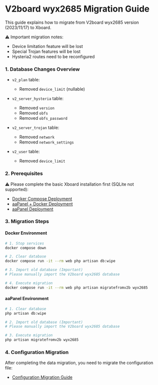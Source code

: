 # V2board wyx2685 Migration Guide

This guide explains how to migrate from V2board wyx2685 version (2023/11/17) to Xboard.

⚠️ Important migration notes:
- Device limitation feature will be lost
- Special Trojan features will be lost
- Hysteria2 routes need to be reconfigured

### 1. Database Changes Overview

- `v2_plan` table:
  - Removed `device_limit` (nullable)

- `v2_server_hysteria` table:
  - Removed `version`
  - Removed `obfs`
  - Removed `obfs_password`

- `v2_server_trojan` table:
  - Removed `network`
  - Removed `network_settings`

- `v2_user` table:
  - Removed `device_limit`

### 2. Prerequisites

⚠️ Please complete the basic Xboard installation first (SQLite not supported):
- [Docker Compose Deployment](../installation/docker-compose.md)
- [aaPanel + Docker Deployment](../installation/aapanel-docker.md)
- [aaPanel Deployment](../installation/aapanel.md)

### 3. Migration Steps

#### Docker Environment

```bash
# 1. Stop services
docker compose down

# 2. Clear database
docker compose run -it --rm web php artisan db:wipe

# 3. Import old database (Important)
# Please manually import the V2board wyx2685 database

# 4. Execute migration
docker compose run -it --rm web php artisan migratefromv2b wyx2685
```

#### aaPanel Environment

```bash
# 1. Clear database
php artisan db:wipe

# 2. Import old database (Important)
# Please manually import the V2board wyx2685 database

# 3. Execute migration
php artisan migratefromv2b wyx2685
```

### 4. Configuration Migration

After completing the data migration, you need to migrate the configuration file:
- [Configuration Migration Guide](./config.md) 